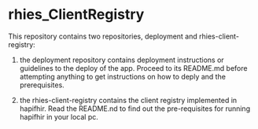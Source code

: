 # rhies_ClientRegistry

This repository contains two repositories, deployment and rhies-client-registry:
1. the deployment repository contains deployment instructions or guidelines to the deploy of the app. 
    Proceed to its README.md before attempting anything to get instructions on how to deply and the prerequisites.

2. the rhies-client-registry contains the client registry implemented in hapifhir.
    Read the README.nd to find out the pre-requisites for running hapifhir in your local pc. 